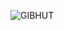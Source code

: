 ![GIBHUT](https://github.com/betancourtYeison/betancourtYeison/assets/7388981/63685fe0-b9d8-4529-ad1e-2d9a0903b072)
